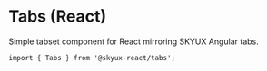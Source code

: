 # Tabs (React)

Simple tabset component for React mirroring SKYUX Angular tabs.

```tsx
import { Tabs } from '@skyux-react/tabs';
```
